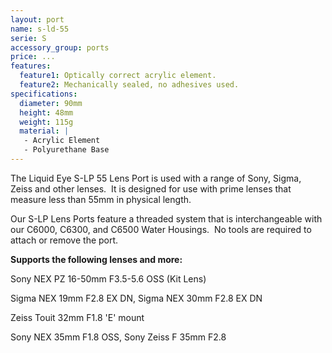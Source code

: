 ```yaml
---
layout: port
name: s-ld-55
serie: S
accessory_group: ports
price: ...
features:
  feature1: Optically correct acrylic element.
  feature2: Mechanically sealed, no adhesives used.
specifications:
  diameter: 90mm
  height: 48mm
  weight: 115g
  material: |
   - Acrylic Element
   - Polyurethane Base
---
```

The Liquid Eye S-LP 55 Lens Port is used with a range of Sony, Sigma, Zeiss and other lenses.  It is designed for use with prime lenses that measure less than 55mm in physical length.

Our S-LP Lens Ports feature a threaded system that is interchangeable with our C6000, C6300, and C6500 Water Housings.  No tools are required to attach or remove the port.  

**Supports the following lenses and more:**

Sony NEX PZ 16-50mm F3.5-5.6 OSS (Kit Lens)

Sigma NEX 19mm F2.8 EX DN, Sigma NEX 30mm F2.8 EX DN

Zeiss Touit 32mm F1.8 'E' mount

Sony NEX 35mm F1.8 OSS, Sony Zeiss F 35mm F2.8
